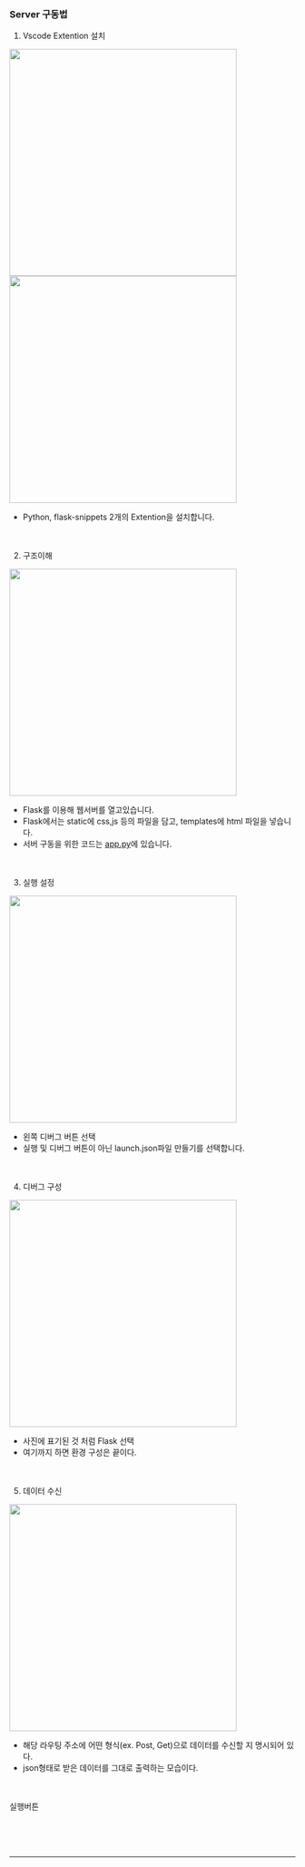 
### Server 구동법

1. Vscode Extention 설치

<img src="../%20src/server_guide_1.png" style="width : 400px;">
<img src="../%20src/server_guide_2.png" style="width : 400px;">

 - Python, flask-snippets 2개의 Extention을 설치합니다.
 <br><br><br>

2. 구조이해

<img src="../%20src/server_guide_3.png" style="width : 400px;">

 - Flask를 이용해 웹서버를 열고있습니다.
 - Flask에서는 static에 css,js 등의 파일을 담고, templates에 html 파일을 넣습니다.
 - 서버 구동을 위한 코드는 [app.py](./project/app.py)에 있습니다.
 <br><br><br>

3. 실행 설정

<img src="../%20src/server_guide_4.png" style="width : 400px;">

 - 왼쪽 디버그 버튼 선택
 - 실행 및 디버그 버튼이 아닌 launch.json파일 만들기를 선택합니다.
 <br><br><br>

4. 디버그 구성

<img src="../%20src/server_guide_5.png" style="width : 400px;">

 - 사진에 표기된 것 처럼 Flask 선택
 - 여기까지 하면 환경 구성은 끝이다.
 <br><br><br>

5. 데이터 수신

<img src="../%20src/server_guide_6.png" style="width : 400px;">

 - 해당 라우팅 주소에 어떤 형식(ex. Post, Get)으로 데이터를 수신할 지 명시되어 있다.
 - json형태로 받은 데이터를 그대로 출력하는 모습이다.
 <br><br><br>

실행버튼

<br><br><br><hr><br><br><br>
